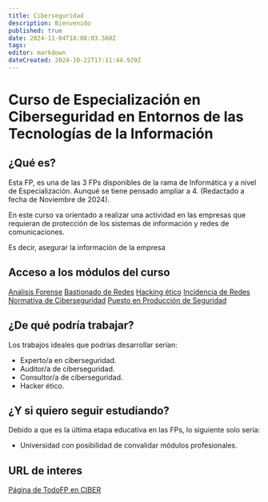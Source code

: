 ```yaml
---
title: Ciberseguridad
description: Bienvenido
published: true
date: 2024-11-04T18:08:03.560Z
tags: 
editor: markdown
dateCreated: 2024-10-22T17:11:44.929Z
---
```


# Curso de Especialización en Ciberseguridad en Entornos de las Tecnologías de la Información
## ¿Qué es?
Esta FP, es una de las 3 FPs disponibles de la rama de Informática y a nivel de Especialización. Aunqué se tiene pensado ampliar a 4. (Redactado a fecha de Noviembre de 2024).

En este curso va orientado a realizar una actividad en las empresas que requieran de protección de los sistemas de información y redes de comunicaciones. 

Es decir, asegurar la información de la empresa

## Acceso a los módulos del curso
[Analisis Forense](/es/ciber/Analisis_Forense)
[Bastionado de Redes](/es/ciber/Bastionado_Redes)
[Hacking ético](/es/ciber/Hacking_Etico)
[Incidencia de Redes](/es/ciber/Incidentes_Ciberseguridad)
[Normativa de Ciberseguridad](/es/ciber/Normativa)
[Puesto en Producción de Seguridad](/es/ciber/Produccion_Segura)

## ¿De qué podría trabajar?
Los trabajos ideales que podrías desarrollar serían:
- Experto/a en ciberseguridad.
- Auditor/a de ciberseguridad.
- Consultor/a de ciberseguridad.
- Hacker ético.

## ¿Y si quiero seguir estudiando?
Debido a que es la última etapa educativa en las FPs, lo siguiente solo sería:
- Universidad con posibilidad de convalidar módulos profesionales.

## URL de interes
[Página de TodoFP en CIBER](https://www.todofp.es/que-estudiar/familias-profesionales/informatica-comunicaciones/ce-ciberseguridad-entornos-tecnologias-informacion.html)


